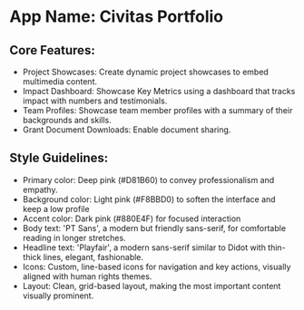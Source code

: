# **App Name**: Civitas Portfolio

## Core Features:

- Project Showcases: Create dynamic project showcases to embed multimedia content.
- Impact Dashboard: Showcase Key Metrics using a dashboard that tracks impact with numbers and testimonials.
- Team Profiles: Showcase team member profiles with a summary of their backgrounds and skills.
- Grant Document Downloads: Enable document sharing.

## Style Guidelines:

- Primary color: Deep pink (#D81B60) to convey professionalism and empathy.
- Background color: Light pink (#F8BBD0) to soften the interface and keep a low profile
- Accent color: Dark pink (#880E4F) for focused interaction
- Body text: 'PT Sans', a modern but friendly sans-serif, for comfortable reading in longer stretches.
- Headline text: 'Playfair', a modern sans-serif similar to Didot with thin-thick lines, elegant, fashionable.
- Icons: Custom, line-based icons for navigation and key actions, visually aligned with human rights themes.
- Layout: Clean, grid-based layout, making the most important content visually prominent.